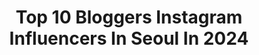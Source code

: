 ---
title: Top 10 Bloggers Instagram Influencers In Seoul In 2024
description: >-
  Find top bloggers Instagram influencers in Seoul in 2024. Most popular hashtags: #ootd #blogger #seoul #style.
platform: Instagram
hits: 8
text_top: See the top-rated Instagram accounts on inBeat.
text_bottom: Our database has 8 Instagram influencers like this in Seoul, South Korea for you to collaborate.
profiles:
  - username: "hehejihee"
    fullname: >-
      Julie Hwang
    bio: >-
      Kiwi Korean in Dubai 🦋 EMIRATES MAKEUP VIDEO
    location: "South Korea"
    followers: 114406
    engagement: 492
    commentsToLikes: 0.006724
    id: ckaozhqm2lxud0i78ep1u8e99
    verified: false
    hashtags: "#style, #greece, #mykonos, #korean"
  - username: "wondralice"
    fullname: >-
      앨리스 외국모델
    bio: >-
      alice from seoul influencer beauty blogger 촬영/협찬 문의 dm ♡
    location: "South Korea"
    followers: 54280
    engagement: 527
    commentsToLikes: 0.005738
    id: ck8t4kkkv735s0j78w49q4wee
    verified: false
    hashtags: "#believeintruth, #veganskincare, #grwm, #marynmay"
  - username: "sandra_ssong"
    fullname: >-
      Sasha Song 모델|유튜버🇰🇷
    bio: >-
      서울/Seoul 🇰🇷📍 290만명 유튜버 ,모델 📸 광고,촬영문의 / Business ⬇️ sasha_song@naver.com
    location: "South Korea"
    followers: 686415
    engagement: 599
    commentsToLikes: 0.008739
    id: ck8t8gcnikdal0j7833hnrq5k
    verified: false
    hashtags: "#koreanstyle, #koreanmodel, #model, #osaka"
  - username: "naina_thapa"
    fullname: >-
      Naina ★네나★🧿
    bio: >-
      INDIA 🇮🇳 | SEOUL 🇰🇷 Founder of @flawinabeauty
    location: "South Korea"
    followers: 7162
    engagement: 908
    commentsToLikes: 0.051511
    id: ck6uevqevtcty0j718rd4gh5w
    verified: false
    hashtags: "#bhfyp, #style, #instagood, #art"
  - username: "ingrid.zen.moments"
    fullname: >-
      Ingrid |Travel Blogger
    bio: >-
      Traveler, 👗 ☕️ 🍷 lover I share great🏝🏜while I find them Co-owner @_asianskincare 🇷🇴 In 🇰🇷 DM for collab
    location: "South Korea"
    followers: 19013
    engagement: 95
    commentsToLikes: 0.053355
    id: ck55pi8v5am420i11wq5mrb2e
    verified: false
    hashtags: "#beautifulitaly, #italiantravel, #southkorea, #romaniapitoreasca"
  - username: "sandy_joung023"
    fullname: >-
      정해원/𝕊𝕒𝕟𝕕𝕪 𝕁𝕠𝕦𝕟𝕘
    bio: >-
      Emirates cabin crew ✈️ 에미레이트 승무원 Korean 🇰🇷
    location: "South Korea"
    followers: 11111
    engagement: 466
    commentsToLikes: 0.026300
    id: ckap3edq02q200i78kh96znyn
    verified: false
    hashtags: "#bikini, #instamood, #crew, #hellotomorrow"
  - username: "boonkaewnaree"
    fullname: >-
      Boonmeemagert Kaewnaree J. 陈水铭
    bio: >-
      Singapore-Thai, นๅยบุญมี มาเกิด เเก้วนารี Instagramer | TikToker | YouTuber TikTok: 陈水铭(153K+) YouTubeTV — @boondarerick For Work: jayts-m@hotmail.com
    location: "South Korea"
    followers: 75807
    engagement: 182
    commentsToLikes: 0.053434
    id: ck6uc3401d7zp0j714ryzyutw
    verified: false
    hashtags: "#travelling, #life, #blogger, #singapore"
  - username: "aga_on_the_run"
    fullname: >-
      AGA || Travel Girl & Blogger🇵🇱
    bio: >-
      Inspiring you to travel & showing how to do it! Slow full-time travel in Asia🌏 🌱eco-friendly 🥑plant based 📍 Chiang Mai🇹🇭 🔻Follow for more travel tips
    location: "South Korea"
    followers: 15768
    engagement: 326
    commentsToLikes: 0.423349
    id: ck5zu12p01hex0i147oeih8my
    verified: false
    hashtags: "#travelgirlshub, #travelinspo, #travelplaces, #wetravelgirls"
  - username: "wondralice"
    fullname: >-
      앨리스 외국모델
    bio: >-
      alice from seoul influencer beauty blogger 촬영/협찬 문의 dm ♡
    location: "South Korea"
    followers: 54280
    engagement: 527
    commentsToLikes: 0.005738
    id: ck8t4kkkv735s0j78w49q4wee
    verified: false
    hashtags: "#believeintruth, #veganskincare, #grwm, #marynmay"
  - username: "yu.august"
    fullname: >-
      패션블로거 명성(MS)
    bio: >-
      ◆ Fashion Model, Blogger ◆ Contact: DM ◆ Fashion, Beauty, Daily
    location: "South Korea"
    followers: 100878
    engagement: 267
    commentsToLikes: 0.016348
    id: ck0u0qr9jumtk0i19t44cqg1z
    verified: false
    hashtags: "#fff, #follow4follow, #ootd, #korean"
---